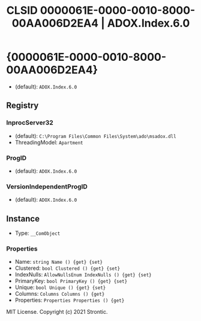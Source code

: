 ﻿---
title: "CLSID 0000061E-0000-0010-8000-00AA006D2EA4 | ADOX.Index.6.0"
excerpt: What is COM-Object CLSID 0000061E-0000-0010-8000-00AA006D2EA4?
---

# {0000061E-0000-0010-8000-00AA006D2EA4}

* (default): `ADOX.Index.6.0`

## Registry


### InprocServer32

* (default): `C:\Program Files\Common Files\System\ado\msadox.dll`
* ThreadingModel: `Apartment`

### ProgID

* (default): `ADOX.Index.6.0`

### VersionIndependentProgID

* (default): `ADOX.Index.6.0`

## Instance

* Type: `__ComObject`

### Properties

* Name: `string Name () {get} {set} `
* Clustered: `bool Clustered () {get} {set} `
* IndexNulls: `AllowNullsEnum IndexNulls () {get} {set} `
* PrimaryKey: `bool PrimaryKey () {get} {set} `
* Unique: `bool Unique () {get} {set} `
* Columns: `Columns Columns () {get} `
* Properties: `Properties Properties () {get} `

MIT License. Copyright (c) 2021 Strontic.


